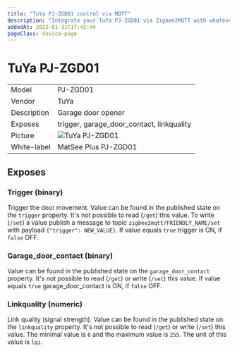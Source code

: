 ```yaml
---
title: "TuYa PJ-ZGD01 control via MQTT"
description: "Integrate your TuYa PJ-ZGD01 via Zigbee2MQTT with whatever smart home infrastructure you are using without the vendors bridge or gateway."
addedAt: 2022-01-31T17:42:44
pageClass: device-page
---
```


<!-- !!!! -->
<!-- ATTENTION: This file is auto-generated through docgen! -->
<!-- You can only edit the "Notes"-Section between the two comment lines "Notes BEGIN" and "Notes END". -->
<!-- Do not use h1 or h2 heading within "## Notes"-Section. -->
<!-- !!!! -->

# TuYa PJ-ZGD01

|     |     |
|-----|-----|
| Model | PJ-ZGD01  |
| Vendor  | TuYa  |
| Description | Garage door opener |
| Exposes | trigger, garage_door_contact, linkquality |
| Picture | ![TuYa PJ-ZGD01](https://www.zigbee2mqtt.io/images/devices/PJ-ZGD01.jpg) |
| White-label | MatSee Plus PJ-ZGD01 |


<!-- Notes BEGIN: You can edit here. Add "## Notes" headline if not already present. -->


<!-- Notes END: Do not edit below this line -->



## Exposes

### Trigger (binary)
Trigger the door movement.
Value can be found in the published state on the `trigger` property.
It's not possible to read (`/get`) this value.
To write (`/set`) a value publish a message to topic `zigbee2mqtt/FRIENDLY_NAME/set` with payload `{"trigger": NEW_VALUE}`.
If value equals `true` trigger is ON, if `false` OFF.

### Garage_door_contact (binary)
Value can be found in the published state on the `garage_door_contact` property.
It's not possible to read (`/get`) or write (`/set`) this value.
If value equals `true` garage_door_contact is ON, if `false` OFF.

### Linkquality (numeric)
Link quality (signal strength).
Value can be found in the published state on the `linkquality` property.
It's not possible to read (`/get`) or write (`/set`) this value.
The minimal value is `0` and the maximum value is `255`.
The unit of this value is `lqi`.

